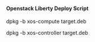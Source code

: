 #### Openstack Liberty Deploy Script

dpkg -b xos-compute target.deb

dpkg -b xos-controller target.deb


